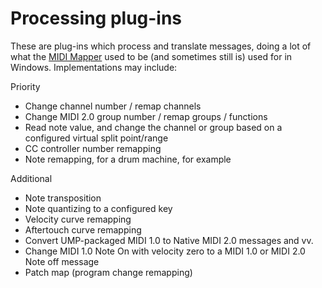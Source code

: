 # Processing plug-ins

These are plug-ins which process and translate messages, doing a lot of what the [MIDI Mapper](https://docs.microsoft.com/windows/win32/multimedia/the-midi-mapper) used to be (and sometimes still is) used for in Windows. Implementations may include:

Priority

* Change channel number / remap channels
* Change MIDI 2.0 group number / remap groups / functions
* Read note value, and change the channel or group based on a configured virtual split point/range
* CC controller number remapping
* Note remapping, for a drum machine, for example

Additional

* Note transposition
* Note quantizing to a configured key
* Velocity curve remapping
* Aftertouch curve remapping
* Convert UMP-packaged MIDI 1.0 to Native MIDI 2.0 messages and vv.
* Change MIDI 1.0 Note On with velocity zero to a MIDI 1.0 or MIDI 2.0 Note off message
* Patch map (program change remapping)

